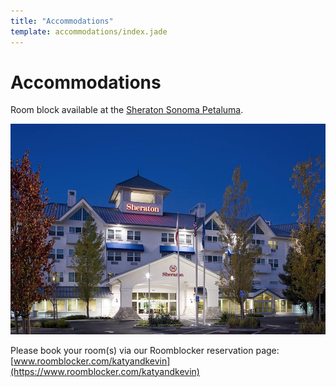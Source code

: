 ```yaml
---
title: "Accommodations"
template: accommodations/index.jade
---
```


# Accommodations

Room block available at the [Sheraton Sonoma Petaluma](https://www.roomblocker.com/katyandkevin/sheraton-sonoma-county-petaluma?redirect=true).

<a href="https://www.roomblocker.com/katyandkevin/sheraton-sonoma-county-petaluma?redirect=true">
  <img class="pure-img" src="/accommodations/sheraton_petaluma.jpg" itemProp="thumbnail" alt="Sheraton Petaluma">
</a>

Please book your room(s) via our Roomblocker reservation page: [www.roomblocker.com/katyandkevin](https://www.roomblocker.com/katyandkevin)
